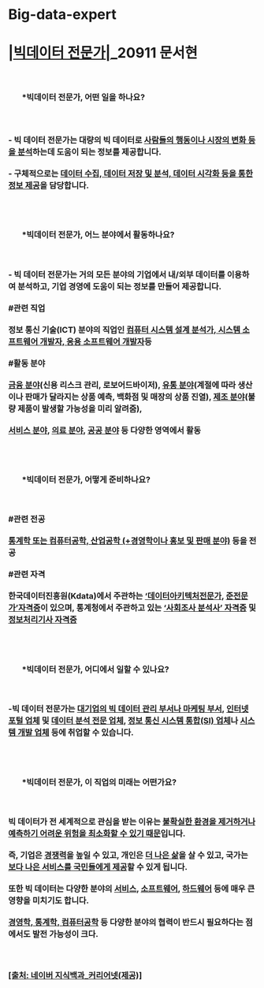 # Big-data-expert
<title>빅데이터 전문가</title>
<h1><a href="https://terms.naver.com/imageDetail.nhn?docId=5759085&imageUrl=https%3A%2F%2Fdbscthumb-phinf.pstatic.net%2F5779_000_1%2F20190513120438204_FKU9MPIZH.png%2Fba26_36_i5.png%3Ftype%3Dm4500_4500_fst_n%26wm%3DY&categoryId=64518&mode=simple|&query=&authorId=" target="_blank" title="사진">|빅데이터 전문가|</a>_20911 문서현</h1>
<br><h3><ul>*<strong>빅데이터 전문가</strong>, 어떤 일을 하나요?</ul><h3></br>
<br>- 빅 데이터 전문가는 대량의 빅 데이터로 <u>사람들의 행동이나 시장의 변화 등을 분석</u>하는데 도움이 되는 정보를 제공합니다.</br>
<br>- 구체적으로는 <u>데이터 수집, 데이터 저장 및 분석, 데이터 시각화 등을 통한 정보 제공</u>을 담당합니다.</br>
<br> </br>
<br><ul>*<strong>빅데이터 전문가</strong>, 어느 분야에서 활동하나요?</ul></br>
<br>- 빅 데이터 전문가는 거의 모든 분야의 기업에서 내/외부 데이터를 이용하여 분석하고, 기업 경영에 도움이 되는 정보를 만들어 제공합니다.</br>
<br>#관련 직업 </br>
<br>정보 통신 기술(ICT) 분야의 직업인 <u>컴퓨터 시스템 설계 분석가, 시스템 소프트웨어 개발자, 응용 소프트웨어 개발자</u>등</br>
<br>#활동 분야</br>
<br><u>금융 분야</u>(신용 리스크 관리, 로보어드바이저), <u>유통 분야</u>(계절에 따라 생산이나 판매가 달라지는 상품 예측, 백화점 및 매장의 상품 진열), <u>제조 분야</u>(불량 제품이 발생할 가능성을 미리 알려줌),</br>
<br><u>서비스 분야</u>, <u>의료 분야</u>, <u>공공 분야</u> 등 다양한 영역에서 활동</br>
<br> </br>
<br><ul>*<strong>빅데이터 전문가</strong>, 어떻게 준비하나요?</ul></br>
<br>#관련 전공 </br>
<br><u>통계학 또는 컴퓨터공학, 산업공학 (+경영학이나 홍보 및 판매 분야)</u> 등을 전공 </br>
<br>#관련 자격</br>
<br>한국데이터진흥원(Kdata)에서 주관하는 <u>‘데이터아키텍처전문가</u>, <u>준전문가’자격증</u>이 있으며, 통계청에서 주관하고 있는 <u>‘사회조사 분석사’ 자격증</u> 및 <u>정보처리기사 자격증</u> </br>
<br> </br>
<br><ul>*<strong>빅데이터 전문가</strong>, 어디에서 일할 수 있나요?</ul></br>
<br>-빅 데이터 전문가는 <u>대기업의 빅 데이터 관리 부서나 마케팅 부서</u>, <u>인터넷 포털 업체</u> 및 <u>데이터 분석 전문 업체</u>, <u>정보 통신 시스템 통합(SI) 업체</u>나 <u>시스템 개발 업체</u> 등에 취업할 수 있습니다.</br>
<br> </br>
<br><ul>*<strong>빅데이터 전문가</strong>, 이 직업의 미래는 어떤가요?</ul></br>
<br>빅 데이터가 전 세계적으로 관심을 받는 이유는 <u>불확실한 환경을 제거하거나 예측하기 어려운 위험을 최소화할 수 있기 때문</u>입니다. </br>
<br>즉, 기업은 <u>경쟁력</u>을 높일 수 있고, 개인은 <u>더 나은 삶</u>을 살 수 있고, 국가는 <u>보다 나은 서비스를 국민들에게 제공</u>할 수 있게 됩니다.</br>
<br>또한 빅 데이터는 다양한 분야의 <u>서비스</u>, <u>소프트웨어</u>, <u>하드웨어</u> 등에 매우 큰 영향을 미치기도 합니다.</br>
<br><u>경영학, 통계학, 컴퓨터공학</u> 등 다양한 분야의 협력이 반드시 필요하다는 점에서도 발전 가능성이 크다.</br>
<br> </br>
<br><a href="https://www.career.go.kr/cnet/front/base/guidebook/guideBookDetail.do?GUIDEBOOK_SEQ=10578"target="_blank"title="커리어넷에서 보기"> [출처: 네이버 지식백과_커리어넷(제공)]</a> </br>

